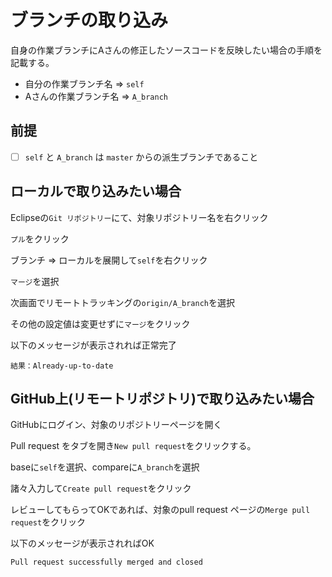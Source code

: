 
# ブランチの取り込み

自身の作業ブランチにAさんの修正したソースコードを反映したい場合の手順を記載する。
- 自分の作業ブランチ名 => `self`
- Aさんの作業ブランチ名 => `A_branch`

## 前提

- [ ] `self` と `A_branch` は `master` からの派生ブランチであること

## ローカルで取り込みたい場合

Eclipseの`Git リポジトリー`にて、対象リポジトリー名を右クリック

`プル`をクリック

ブランチ => ローカルを展開して`self`を右クリック

`マージ`を選択

次画面でリモートトラッキングの`origin/A_branch`を選択

その他の設定値は変更せずに`マージ`をクリック

以下のメッセージが表示されれば正常完了

```
結果：Already-up-to-date
```

## GitHub上(リモートリポジトリ)で取り込みたい場合

GitHubにログイン、対象のリポジトリーページを開く

Pull request をタブを開き`New pull request`をクリックする。

baseに`self`を選択、compareに`A_branch`を選択

諸々入力して`Create pull request`をクリック

レビューしてもらってOKであれば、対象のpull request ページの`Merge pull request`をクリック

以下のメッセージが表示されればOK

```
Pull request successfully merged and closed
```

